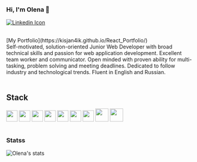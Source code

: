 ### Hi, I'm Olena  👋

<!--
**kisjan4ik/kisjan4ik** is a ✨ _special_ ✨ repository because its `README.md` (this file) appears on your GitHub profile.

Here are some ideas to get you started:

- 🔭 I’m currently working on ...
- 🌱 I’m currently learning ...
- 👯 I’m looking to collaborate on ...
- 🤔 I’m looking for help with ...
- 💬 Ask me about ...
- 📫 How to reach me: ...
- 😄 Pronouns: ...
- ⚡ Fun fact: ...
-->



[![Linkedin Icon](https://img.shields.io/badge/-%20linkedin-blue?style=flat-square&logo=linkedin&logoColor=white&link=https://www.linkedin.com/in/olena-turetska/)](https://www.linkedin.com/in/olena-turetska-82126a191/)
<!-- <br>
[![Github Icon](https://img.shields.io/github/followers/kisjan4ik?color=pink&label=Follow%40Me&style=social)](https://github.com/kisjan4ik) -->
<br>
[My Portfolio](https://kisjan4ik.github.io/React_Portfolio/)
<br>
Self-motivated, solution-oriented Junior Web Developer with broad technical skills and passion for web application development. Excellent team worker and communicator. Open minded with proven ability for multi-tasking, problem solving and meeting deadlines. Dedicated to follow industry and technological trends.
Fluent in English and Russian.
<br><br>

## Stack 
<code><img height="30" src="https://www.vectorlogo.zone/logos/github/github-ar21.svg"></code>
<code><img height="30" src="https://www.vectorlogo.zone/logos/mysql/mysql-horizontal.svg"></code>
<code><img height="30" src="https://www.vectorlogo.zone/logos/nodejs/nodejs-horizontal.svg"></code>
<code><img height="30" src="https://www.vectorlogo.zone/logos/javascript/javascript-horizontal.svg"></code>
<code><img height="30" src="https://www.vectorlogo.zone/logos/expressjs/expressjs-ar21.svg"></code>
<code><img height="30" src="https://www.vectorlogo.zone/logos/w3_html5/w3_html5-ar21.svg"></code>
<code><img height="30" src="https://www.vectorlogo.zone/logos/handlebarsjs/handlebarsjs-ar21.svg"></code>
<code><img height="35" src="https://www.vectorlogo.zone/logos/mongodb/mongodb-ar21.svg"></code> 
<code><img height="35" src="https://www.vectorlogo.zone/logos/reactjs/reactjs-ar21.svg"><br><br></code> 

### Statss
![Olena's stats](https://github-readme-stats.vercel.app/api?username=kisjan4ik&show_icons=true)